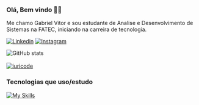 
### Olá, Bem vindo 👋🏾

Me chamo Gabriel Vitor e sou estudante de Analise e Desenvolvimento de Sistemas na FATEC, iniciando na carreira de tecnologia.

[![Linkedin](https://img.shields.io/badge/LinkedIn-0077B5?style=for-the-badge&logo=linkedin&logoColor=white)](https://www.linkedin.com/in/gabriel-vitor-santos-85b567271)
[![Instagram](https://img.shields.io/badge/Instagram-E4405F?style=for-the-badge&logo=instagram&logoColor=white)](https://www.instagram.com/gabrielv.sant/)

![GitHub stats](https://github-readme-stats.vercel.app/api?username=gabriel-v-s&show_icons=true&theme=dracula)
<br>
<br>
[![iuricode](https://github-readme-stats.vercel.app/api/top-langs/?username=Gabriel-v-s&layout=compact&theme=dracula)](https://github.com/anuraghazra/github-readme-stats)


### Tecnologias que uso/estudo 
[![My Skills](https://skillicons.dev/icons?i=html,css,tailwind,js,ts,react,vite,java,mysql,git&theme=dark&perline=5)](https://skillicons.dev)

